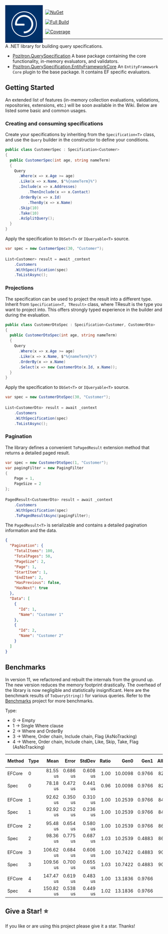 <img align="left" src="pozitronlogo.png" width="120" height="120">

&nbsp; [![NuGet](https://img.shields.io/nuget/v/Pozitron.QuerySpecification.svg)](https://www.nuget.org/packages/Pozitron.QuerySpecification)

&nbsp; [![Full Build](https://github.com/fiseni/QuerySpecification/actions/workflows/build.yml/badge.svg)](https://github.com/fiseni/QuerySpecification/actions/workflows/build.yml)

&nbsp; [![Coverage](https://queryspecification.fiseni.com/badge_combined.svg)](https://queryspecification.fiseni.com)

---

A .NET library for building query specifications.
- [Pozitron.QuerySpecification](https://www.nuget.org/packages/Pozitron.QuerySpecification)
  A base package containing the core functionality, in-memory evaluators, and validators.
- [Pozitron.QuerySpecification.EntityFrameworkCore](https://www.nuget.org/packages/Pozitron.QuerySpecification.EntityFrameworkCore)
  An `EntityFramework Core` plugin to the base package. It contains EF specific evaluators.

## Getting Started

An extended list of features (in-memory collection evaluations, validations, repositories, extensions, etc.) will be soon available in the Wiki. Below are listed some basic and common usages.

### Creating and consuming specifications

Create your specifications by inheriting from the `Specification<T>` class, and use the `Query` builder in the constructor to define your conditions.

```csharp
public class CustomerSpec : Specification<Customer>
{
  public CustomerSpec(int age, string nameTerm)
  {
    Query
      .Where(x => x.Age >= age)
      .Like(x => x.Name, $"%{nameTerm}%")
      .Include(x => x.Addresses)
          .ThenInclude(x => x.Contact)
      .OrderBy(x => x.Id)
          .ThenBy(x => x.Name)
      .Skip(10)
      .Take(10)
      .AsSplitQuery();
  }
}
```

Apply the specification to `DbSet<T>` or `IQueryable<T>` source.

```csharp
var spec = new CustomerSpec(30, "Customer");

List<Customer> result = await _context
    .Customers
    .WithSpecification(spec)
    .ToListAsync();
```

### Projections

The specification can be used to project the result into a different type. Inherit from `Specification<T, TResult>` class, where TResult is the type you want to project into. This offers strongly typed experience in the builder and during the evaluation.

```csharp
public class CustomerDtoSpec : Specification<Customer, CustomerDto>
{
  public CustomerDtoSpec(int age, string nameTerm)
  {
    Query
      .Where(x => x.Age >= age)
      .Like(x => x.Name, $"%{nameTerm}%")
      .OrderBy(x => x.Name)
      .Select(x => new CustomerDto(x.Id, x.Name));
  }
}
```

Apply the specification to `DbSet<T>` or `IQueryable<T>` source.

```csharp
var spec = new CustomerDtoSpec(30, "Customer");

List<CustomerDto> result = await _context
    .Customers
    .WithSpecification(spec)
    .ToListAsync();
```

### Pagination

The library defines a convenient `ToPagedResult` extension method that returns a detailed paged result.

```csharp
var spec = new CustomerDtoSpec(1, "Customer");
var pagingFilter = new PagingFilter
{
    Page = 1,
    PageSize = 2
};

PagedResult<CustomerDto> result = await _context
    .Customers
    .WithSpecification(spec)
    .ToPagedResultAsync(pagingFilter);
```

The `PagedResult<T>` is serializable and contains a detailed pagination information and the data.

```json
{
  "Pagination": {
    "TotalItems": 100,
    "TotalPages": 50,
    "PageSize": 2,
    "Page": 1,
    "StartItem": 1,
    "EndItem": 2,
    "HasPrevious": false,
    "HasNext": true
  },
  "Data": [
    {
      "Id": 1,
      "Name": "Customer 1"
    },
    {
      "Id": 2,
      "Name": "Customer 2"
    }
  ]
}
```

## Benchmarks

In version 11, we refactored and rebuilt the internals from the ground up. The new version reduces the memory footprint drastically. The overhead of the library is now negligible and statistically insignificant. Here are the benchmark results of `ToQueryString()` for various queries. Refer to the [Benchmarks](https://github.com/fiseni/QuerySpecification/tree/main/tests/QuerySpecification.Benchmarks/Benchmarks) project for more benchmarks.

Type:
- 0 -> Empty
- 1 -> Single Where clause
- 2 -> Where and OrderBy
- 3 -> Where, Order chain, Include chain, Flag (AsNoTracking)
- 4 -> Where, Order chain, Include chain, Like, Skip, Take, Flag (AsNoTracking)

| Method | Type | Mean      | Error    | StdDev   | Ratio | Gen0    | Gen1   | Allocated | Alloc Ratio |
|------- |----- |----------:|---------:|---------:|------:|--------:|-------:|----------:|------------:|
| EFCore | 0    |  81.55 us | 0.686 us | 0.608 us |  1.00 | 10.0098 | 0.9766 |  82.54 KB |        1.00 |
| Spec   | 0    |  78.18 us | 0.472 us | 0.441 us |  0.96 | 10.0098 | 0.9766 |  82.53 KB |        1.00 |
|        |      |           |          |          |       |         |        |           |             |
| EFCore | 1    |  92.62 us | 0.350 us | 0.310 us |  1.00 | 10.2539 | 0.9766 |  84.77 KB |        1.00 |
| Spec   | 1    |  92.92 us | 0.252 us | 0.236 us |  1.00 | 10.2539 | 0.9766 |  84.84 KB |        1.00 |
|        |      |           |          |          |       |         |        |           |             |
| EFCore | 2    |  95.48 us | 0.654 us | 0.580 us |  1.00 | 10.2539 | 0.9766 |  86.03 KB |        1.00 |
| Spec   | 2    |  98.36 us | 0.775 us | 0.687 us |  1.03 | 10.2539 | 0.4883 |  86.12 KB |        1.00 |
|        |      |           |          |          |       |         |        |           |             |
| EFCore | 3    | 106.62 us | 0.684 us | 0.606 us |  1.00 | 10.7422 | 0.4883 |  90.35 KB |        1.00 |
| Spec   | 3    | 109.56 us | 0.700 us | 0.655 us |  1.03 | 10.7422 | 0.4883 |  90.64 KB |        1.00 |
|        |      |           |          |          |       |         |        |           |             |
| EFCore | 4    | 147.47 us | 0.619 us | 0.483 us |  1.00 | 13.1836 | 0.9766 | 110.78 KB |        1.00 |
| Spec   | 4    | 150.82 us | 0.538 us | 0.449 us |  1.02 | 13.1836 | 0.9766 | 111.32 KB |        1.00 |

## Give a Star! :star:
If you like or are using this project please give it a star. Thanks!
